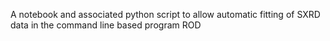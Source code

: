 A notebook and associated python script to allow automatic fitting of SXRD data in the command line based program ROD
